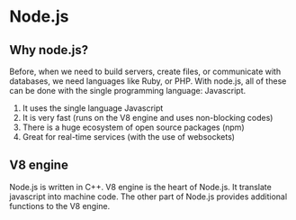 # Node.js

## Why node.js?

Before, when we need to build servers, create files, or communicate with databases, we need languages like Ruby, or PHP. With node.js, all of these can be done with the single programming language: Javascript.

1) It uses the single language Javascript
2) It is very fast (runs on the V8 engine and uses non-blocking codes)
3) There is a huge ecosystem of open source packages (npm)
4) Great for real-time services (with the use of websockets)

## V8 engine

Node.js is written in C++. V8 engine is the heart of Node.js. It translate javascript into machine code. The other part of Node.js provides additional functions to the V8 engine.